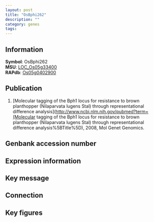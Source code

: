 ```yaml
---
layout: post
title: "OsBphi262"
description: ""
category: genes
tags: 
---
```


## Information
__Symbol__: OsBphi262  
__MSU__: [LOC_Os05g33400](http://rice.plantbiology.msu.edu/cgi-bin/ORF_infopage.cgi?orf=LOC_Os05g33400)  
__RAPdb__: [Os05g0402900](http://rapdb.dna.affrc.go.jp/viewer/gbrowse_details/irgsp1?name=Os05g0402900)  

## Publication
1. [Molecular tagging of the Bph1 locus for resistance to brown planthopper (Nilaparvata lugens Stal) through representational difference analysis](http://www.ncbi.nlm.nih.gov/pubmed?term=(Molecular tagging of the Bph1 locus for resistance to brown planthopper (Nilaparvata lugens Stal) through representational difference analysis%5BTitle%5D), 2008, Mol Genet Genomics.

## Genbank accession number

## Expression information

## Key message

## Connection

## Key figures



